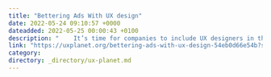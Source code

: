 ```yaml
---
title: "Bettering Ads With UX design"
date: 2022-05-24 09:10:57 +0000
dateadded: 2022-05-25 00:00:43 +0100
description: "    It’s time for companies to include UX designers in their ads campaign  Continue reading on UX Planet »  "
link: "https://uxplanet.org/bettering-ads-with-ux-design-54eb0d66e54b?source=rss----819cc2aaeee0---4"
category:
directory: _directory/ux-planet.md
---
```

